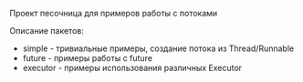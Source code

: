 Проект песочница для примеров работы с потоками

Описание пакетов:
* simple - тривиальные примеры, создание потока из Thread/Runnable
* future - примеры работы с future
* executor - примеры использования различных Executor